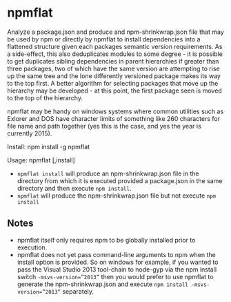 ﻿npmflat
========

Analyze a package.json and produce and npm-shrinkwrap.json file that may be used by npm or directly by npmflat to install dependencies into a flattened structure given each packages semantic version requirements. As a side-effect, this also deduplicates modules to some degree - it is possible to get duplicates sibling dependencies in parent hierarchies if greater than three packages, two of which have the same version are attempting to rise up the same tree and the lone differently versioned package makes its way to the top first.
A better algorithm for selecting packages that move up the hierarchy may be developed - at this point, the first package seen is moved to the top of the hierarchy.

npmflat may be handy on windows systems where common utilities such as Exlorer and DOS have character limits of something like 260 characters for file name and path together (yes this is the case, and yes the year is currently 2015).

Install: npm install -g npmflat

Usage: npmflat [,install]

* `npmflat install` will produce an npm-shrinkwrap.json file in the directory from which it is executed provided a package.json in the same directory and then execute `npm install`.
* `npmflat` will produce the npm-shrinkwrap.json file but not execute `npm install`

## Notes

* npmflat itself only requires npm to be globally installed prior to execution.
* npmflat does not yet pass command-line arguments to npm when the install option is provided. So on windows for example, if you wanted to pass the Visual Studio 2013 tool-chain to node-gyp via the npm install switch `-msvs-version=”2013”` then you would prefer to use npmflat to generate the npm-shrinkwrap.json and execute `npm install -msvs-version=”2013”` separately.



